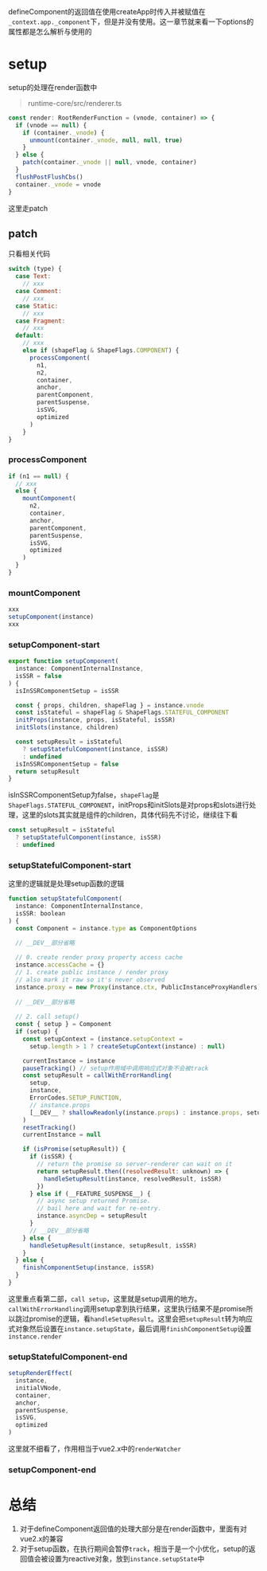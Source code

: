 defineComponent的返回值在使用createApp时传入并被赋值在`_context.app._component`下，但是并没有使用。这一章节就来看一下options的属性都是怎么解析与使用的

# setup

setup的处理在render函数中

> runtime-core/src/renderer.ts

```js
const render: RootRenderFunction = (vnode, container) => {
  if (vnode == null) {
    if (container._vnode) {
      unmount(container._vnode, null, null, true)
    }
  } else {
    patch(container._vnode || null, vnode, container)
  }
  flushPostFlushCbs()
  container._vnode = vnode
}
```

这里走patch

## patch

只看相关代码

```js
switch (type) {
  case Text:
    // xxx
  case Comment:
    // xxx
  case Static:
    // xxx
  case Fragment:
    // xxx
  default:
  	// xxx
    else if (shapeFlag & ShapeFlags.COMPONENT) {
      processComponent(
        n1,
        n2,
        container,
        anchor,
        parentComponent,
        parentSuspense,
        isSVG,
        optimized
      )
    }
}
```

### processComponent

```js
if (n1 == null) {
  // xxx 
  else {
    mountComponent(
      n2,
      container,
      anchor,
      parentComponent,
      parentSuspense,
      isSVG,
      optimized
    )
  }
}
```

### mountComponent

```js
xxx
setupComponent(instance)
xxx
```

### setupComponent-start

```js
export function setupComponent(
  instance: ComponentInternalInstance,
  isSSR = false
) {
  isInSSRComponentSetup = isSSR

  const { props, children, shapeFlag } = instance.vnode
  const isStateful = shapeFlag & ShapeFlags.STATEFUL_COMPONENT
  initProps(instance, props, isStateful, isSSR)
  initSlots(instance, children)

  const setupResult = isStateful
    ? setupStatefulComponent(instance, isSSR)
    : undefined
  isInSSRComponentSetup = false
  return setupResult
}
```

isInSSRComponentSetup为false，`shapeFlag`是`ShapeFlags.STATEFUL_COMPONENT`，initProps和initSlots是对props和slots进行处理，这里的slots其实就是组件的children，具体代码先不讨论，继续往下看

```js
const setupResult = isStateful
  ? setupStatefulComponent(instance, isSSR)
  : undefined
```

### setupStatefulComponent-start

这里的逻辑就是处理setup函数的逻辑

```js
function setupStatefulComponent(
  instance: ComponentInternalInstance,
  isSSR: boolean
) {
  const Component = instance.type as ComponentOptions

  // __DEV__部分省略
  
  // 0. create render proxy property access cache
  instance.accessCache = {}
  // 1. create public instance / render proxy
  // also mark it raw so it's never observed
  instance.proxy = new Proxy(instance.ctx, PublicInstanceProxyHandlers)
    
  // __DEV__部分省略
    
  // 2. call setup()
  const { setup } = Component
  if (setup) {
    const setupContext = (instance.setupContext =
      setup.length > 1 ? createSetupContext(instance) : null)

    currentInstance = instance
    pauseTracking() // setup作用域中调用响应式对象不会被track
    const setupResult = callWithErrorHandling(
      setup,
      instance,
      ErrorCodes.SETUP_FUNCTION,
      // instance.props
      [__DEV__ ? shallowReadonly(instance.props) : instance.props, setupContext]
    )
    resetTracking()
    currentInstance = null

    if (isPromise(setupResult)) {
      if (isSSR) {
        // return the promise so server-renderer can wait on it
        return setupResult.then((resolvedResult: unknown) => {
          handleSetupResult(instance, resolvedResult, isSSR)
        })
      } else if (__FEATURE_SUSPENSE__) {
        // async setup returned Promise.
        // bail here and wait for re-entry.
        instance.asyncDep = setupResult
      }
      // __DEV__部分省略
    } else {
      handleSetupResult(instance, setupResult, isSSR)
    }
  } else {
    finishComponentSetup(instance, isSSR)
  }
}
```

这里重点看第二部，`call setup`，这里就是setup调用的地方。`callWithErrorHandling`调用setup拿到执行结果，这里执行结果不是promise所以跳过promise的逻辑，看`handleSetupResult`。这里会把`setupResult`转为响应式对象然后设置在`instance.setupState`，最后调用`finishComponentSetup`设置`instance.render`

### setupStatefulComponent-end

```js
setupRenderEffect(
  instance,
  initialVNode,
  container,
  anchor,
  parentSuspense,
  isSVG,
  optimized
)
```

这里就不细看了，作用相当于vue2.x中的`renderWatcher`

### setupComponent-end



# 总结

1. 对于defineComponent返回值的处理大部分是在render函数中，里面有对vue2.x的兼容
2. 对于setup函数，在执行期间会暂停`track`，相当于是一个小优化，setup的返回值会被设置为reactive对象，放到`instance.setupState`中